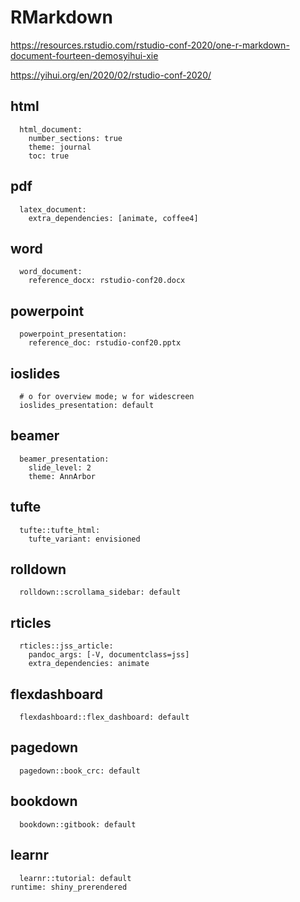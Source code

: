 
# RMarkdown

https://resources.rstudio.com/rstudio-conf-2020/one-r-markdown-document-fourteen-demosyihui-xie

https://yihui.org/en/2020/02/rstudio-conf-2020/

## html

```
  html_document:
    number_sections: true
    theme: journal
    toc: true
```

## pdf

```
  latex_document:
    extra_dependencies: [animate, coffee4]
```
## word

```
  word_document:
    reference_docx: rstudio-conf20.docx
```

## powerpoint

```
  powerpoint_presentation:
    reference_doc: rstudio-conf20.pptx
```
## ioslides

```
  # o for overview mode; w for widescreen
  ioslides_presentation: default
```

## beamer

```
  beamer_presentation:
    slide_level: 2
    theme: AnnArbor
```

## tufte

```
  tufte::tufte_html:
    tufte_variant: envisioned
```

## rolldown

```
  rolldown::scrollama_sidebar: default
```

## rticles

```
  rticles::jss_article:
    pandoc_args: [-V, documentclass=jss]
    extra_dependencies: animate
```

## flexdashboard

```
  flexdashboard::flex_dashboard: default
```
## pagedown

```
  pagedown::book_crc: default
```

## bookdown

```
  bookdown::gitbook: default
```
## learnr

```
  learnr::tutorial: default
runtime: shiny_prerendered
```
